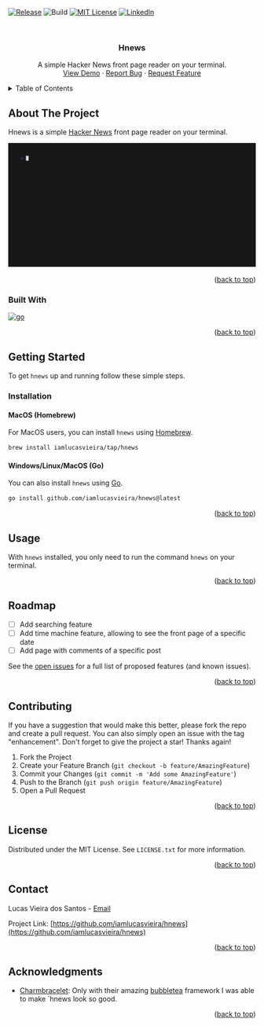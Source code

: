 <a name="readme-top"></a>

[![Release][release-shield]][release-url]
![Build][build-shield]
[![MIT License][license-shield]][license-url]
[![LinkedIn][linkedin-shield]][linkedin-url]

<!-- PROJECT LOGO -->
<br />
<div align="center">
  <!-- <a href="https://github.com/github_username/hnews">
    <img src="images/logo.png" alt="Logo" width="80" height="80">
  </a>   -->

<h3 align="center">Hnews</h3>

  <p align="center">
    A simple Hacker News front page reader on your terminal.
    <!--<a href="https://github.com/github_username/hnews"><strong>Explore the docs »</strong></a>-->
    <br />
    <a href="https://github.com/github_username/hnews">View Demo</a>
    ·
    <a href="https://github.com/iamlucasvieira/hnews/issues">Report Bug</a>
    ·
    <a href="https://github.com/iamlucasvieira/hnews/issues">Request Feature</a>
  </p>
</div>

<!-- TABLE OF CONTENTS -->
<details>
  <summary>Table of Contents</summary>
  <ol>
    <li>
      <a href="#about-the-project">About The Project</a>
      <ul>
        <li><a href="#built-with">Built With</a></li>
      </ul>
    </li>
    <li>
      <a href="#getting-started">Getting Started</a>
      <ul>
        <li><a href="#prerequisites">Prerequisites</a></li>
        <li><a href="#installation">Installation</a></li>
      </ul>
    </li>
    <li><a href="#usage">Usage</a></li>
    <li><a href="#roadmap">Roadmap</a></li>
    <li><a href="#contributing">Contributing</a></li>
    <li><a href="#license">License</a></li>
    <li><a href="#contact">Contact</a></li>
    <li><a href="#acknowledgments">Acknowledgments</a></li>
  </ol>
</details>

<!-- ABOUT THE PROJECT -->

## About The Project

Hnews is a simple [Hacker News][hn-url] front page reader on your terminal.

![hnews-demo][product-demo]

<p align="right">(<a href="#readme-top">back to top</a>)</p>

### Built With

[![go][go]][go-url]

<p align="right">(<a href="#readme-top">back to top</a>)</p>

<!-- GETTING STARTED -->

## Getting Started

To get `hnews` up and running follow these simple steps.

### Installation

#### MacOS (Homebrew)

For MacOS users, you can install `hnews` using [Homebrew](https://brew.sh/).

```sh
brew install iamlucasvieira/tap/hnews
```

#### Windows/Linux/MacOS (Go)

You can also install `hnews` using [Go](https://golang.org/).

```sh
go install github.com/iamlucasvieira/hnews@latest
```

<p align="right">(<a href="#readme-top">back to top</a>)</p>

<!-- USAGE EXAMPLES -->

## Usage

With `hnews` installed, you only need to run the command `hnews` on your terminal.

<p align="right">(<a href="#readme-top">back to top</a>)</p>

<!-- ROADMAP -->

## Roadmap

- [ ] Add searching feature
- [ ] Add time machine feature, allowing to see the front page of a specific date
- [ ] Add page with comments of a specific post

See the [open issues](https://github.com/iamlucasvieira/hnews/issues) for a full list of proposed features (and known issues).

<p align="right">(<a href="#readme-top">back to top</a>)</p>

<!-- CONTRIBUTING -->

## Contributing

If you have a suggestion that would make this better, please fork the repo and create a pull request. You can also simply open an issue with the tag "enhancement".
Don't forget to give the project a star! Thanks again!

1. Fork the Project
2. Create your Feature Branch (`git checkout -b feature/AmazingFeature`)
3. Commit your Changes (`git commit -m 'Add some AmazingFeature'`)
4. Push to the Branch (`git push origin feature/AmazingFeature`)
5. Open a Pull Request

<p align="right">(<a href="#readme-top">back to top</a>)</p>

<!-- LICENSE -->

## License

Distributed under the MIT License. See `LICENSE.txt` for more information.

<p align="right">(<a href="#readme-top">back to top</a>)</p>

<!-- CONTACT -->

## Contact

Lucas Vieira dos Santos - [Email](mailto:lucas6eng@gmail.com)

Project Link: [https://github.com/iamlucasvieira/hnews](https://github.com/iamlucasvieira/hnews)

<p align="right">(<a href="#readme-top">back to top</a>)</p>

<!-- ACKNOWLEDGMENTS -->

## Acknowledgments

- [Charmbracelet](https://charm.sh/): Only with their amazing [bubbletea](https://github.com/charmbracelet/bubbletea) framework I was able to make `hnews look so good.

<p align="right">(<a href="#readme-top">back to top</a>)</p>

<!-- MARKDOWN LINKS & IMAGES -->
<!-- https://www.markdownguide.org/basic-syntax/#reference-style-links -->

[license-shield]: https://img.shields.io/github/license/iamlucasvieira/hnews?style=for-the-badge
[license-url]: https://github.com/iamlucasvieira/hnews/blob/master/LICENSE.txt
[linkedin-shield]: https://img.shields.io/badge/-LinkedIn-black.svg?style=for-the-badge&logo=linkedin&colorB=555
[linkedin-url]: https://www.linkedin.com/in/iamlucasvieira/
[release-shield]: https://img.shields.io/github/release/iamlucasvieira/hnews.svg?style=for-the-badge
[release-url]: https://github.com/iamlucasvieira/hnews/releases
[build-shield]: https://img.shields.io/github/actions/workflow/status/iamlucasvieira/hnews/gotest.yml?style=for-the-badge
[build-url]: https://github.com/iamlucasvieira/hnews/actions
[product-demo]: demo.gif
[go]: https://img.shields.io/badge/go-000000?style=for-the-badge&logo=go&logoColor=white
[go-url]: https://nextjs.org/
[hn-url]: https://news.ycombinator.com/

